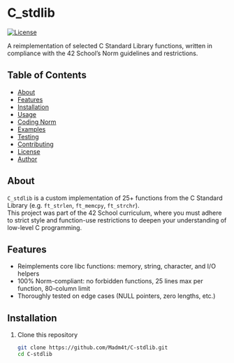 # C_stdlib
[![License](https://img.shields.io/badge/license-Unlicense-blue)](/LICENSE)

A reimplementation of selected C Standard Library functions, written in compliance with the 42 School’s Norm guidelines and restrictions.

## Table of Contents

- [About](#about)  
- [Features](#features)  
- [Installation](#installation)  
- [Usage](#usage)  
- [Coding Norm](#coding-norm)  
- [Examples](#examples)  
- [Testing](#testing)  
- [Contributing](#contributing)  
- [License](#license)  
- [Author](#author)

## About

`C_stdlib` is a custom implementation of 25+ functions from the C Standard Library (e.g. `ft_strlen`, `ft_memcpy`, `ft_strchr`).  
This project was part of the 42 School curriculum, where you must adhere to strict style and function-use restrictions to deepen your understanding of low-level C programming.

## Features

- Reimplements core libc functions: memory, string, character, and I/O helpers  
- 100% Norm-compliant: no forbidden functions, 25 lines max per function, 80-column limit  
- Thoroughly tested on edge cases (NULL pointers, zero lengths, etc.)

## Installation

1. Clone this repository  
   ```bash
   git clone https://github.com/Madm4t/C-stdlib.git
   cd C-stdlib
